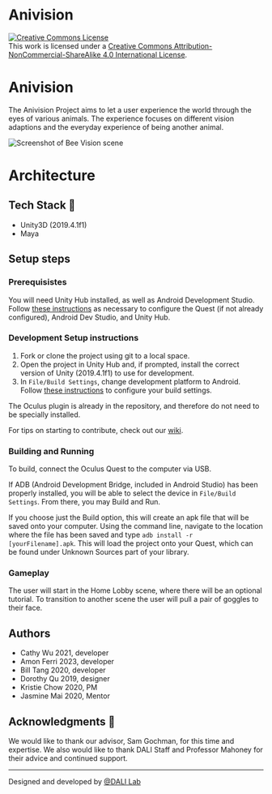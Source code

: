 # Anivision
<a rel="license" href="http://creativecommons.org/licenses/by-nc-sa/4.0/"><img alt="Creative Commons License" style="border-width:0" src="https://i.creativecommons.org/l/by-nc-sa/4.0/88x31.png" /></a><br />This work is licensed under a <a rel="license" href="http://creativecommons.org/licenses/by-nc-sa/4.0/">Creative Commons Attribution-NonCommercial-ShareAlike 4.0 International License</a>.


# Anivision
The Anivision Project aims to let a user experience the world through the eyes of various animals. The experience focuses on different vision adaptions and the everyday experience of being another animal.

![Screenshot of Bee Vision scene](https://i.imgur.com/nKeaC5o.png)

# Architecture

## Tech Stack 🥞
- Unity3D (2019.4.1f1)
- Maya

## Setup steps

### Prerequisistes

You will need Unity Hub installed, as well as Android Development Studio. Follow [these instructions](https://circuitstream.com/blog/oculus-quest-unity-setup/) as necessary to configure the Quest (if not already configured), Android Dev Studio, and Unity Hub. 

### Development Setup instructions

1. Fork or clone the project using git to a local space.
2. Open the project in Unity Hub and, if prompted, install the correct version of Unity (2019.4.1f1) to use for development.
3. In `File/Build Settings`, change development platform to Android. Follow [these instructions](https://developer.oculus.com/documentation/unity/unity-conf-settings/) to configure your build settings.

The Oculus plugin is already in the repository, and therefore do not need to be specially installed.

For tips on starting to contribute, check out our [wiki](https://github.com/dali-lab/tarsier-v2/wiki).

### Building and Running

To build, connect the Oculus Quest to the computer via USB.

If ADB (Android Development Bridge, included in Android Studio) has been properly installed, you will be able to select the device in `File/Build Settings`. From there, you may Build and Run.

If you choose just the Build option, this will create an apk file that will be saved onto your computer. Using the command line, navigate to the location where the file has been saved and type `adb install -r [yourFilename].apk`. This will load the project onto your Quest, which can be found under Unknown Sources part of your library.


### Gameplay

The user will start in the Home Lobby scene, where there will be an optional tutorial. To transition to another scene the user will pull a pair of goggles to their face.

## Authors
* Cathy Wu 2021, developer
* Amon Ferri 2023, developer
* Bill Tang 2020, developer
* Dorothy Qu 2019, designer
* Kristie Chow 2020, PM
* Jasmine Mai 2020, Mentor

## Acknowledgments 🤝
We would like to thank our advisor, Sam Gochman, for this time and expertise. We also would like to thank DALI Staff and Professor Mahoney for their advice and continued support.

---
Designed and developed by [@DALI Lab](https://github.com/dali-lab)
